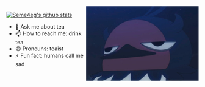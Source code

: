 <img src="https://github.com/Seme4eg/Seme4eg/blob/main/gepj.jpeg" align="right" height="196px" />

[![Seme4eg's github stats](https://github-readme-stats.vercel.app/api?username=Seme4eg&include_all_commits=true&show_icons=true&hide_title=true&hide_border=true&theme=city_lights)](https://github.com/Seme4eg)

- 💬 Ask me about tea
- 📫 How to reach me: drink tea
- 😄 Pronouns: teaist
- ⚡ Fun fact: humans call me sad
